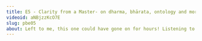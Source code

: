 ```yaml
---
title: E5 - Clarity from a Master- on dharma, bhārata, ontology and more | with Shivakumar Sir
videoid: aNBjzzKcO7E
slug: pbe05
about: Left to me, this one could have gone on for hours! Listening to Shivakumar sir is always an education, and here I even got to share ideas with him and have them dissected with the clarity of a master. We begin at definitions of dharma, itihāsa and bhārata; touch stories such as that of Pṛthu; and arrive finally at Meaning and ontology- which gets psychedelic!
---
```

